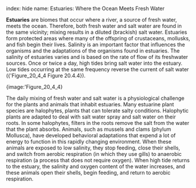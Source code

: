 index: hide
name: Estuaries: Where the Ocean Meets Fresh Water

 **Estuaries** are biomes that occur where a river, a source of fresh water, meets the ocean. Therefore, both fresh water and salt water are found in the same vicinity; mixing results in a diluted (brackish) salt water. Estuaries form protected areas where many of the offspring of crustaceans, mollusks, and fish begin their lives. Salinity is an important factor that influences the organisms and the adaptations of the organisms found in estuaries. The salinity of estuaries varies and is based on the rate of flow of its freshwater sources. Once or twice a day, high tides bring salt water into the estuary. Low tides occurring at the same frequency reverse the current of salt water ({'Figure_20_4_4 Figure 20.4.4}).


{image:'Figure_20_4_4}
        

The daily mixing of fresh water and salt water is a physiological challenge for the plants and animals that inhabit estuaries. Many estuarine plant species are halophytes, plants that can tolerate salty conditions. Halophytic plants are adapted to deal with salt water spray and salt water on their roots. In some halophytes, filters in the roots remove the salt from the water that the plant absorbs. Animals, such as mussels and clams (phylum Mollusca), have developed behavioral adaptations that expend a lot of energy to function in this rapidly changing environment. When these animals are exposed to low salinity, they stop feeding, close their shells, and switch from aerobic respiration (in which they use gills) to anaerobic respiration (a process that does not require oxygen). When high tide returns to the estuary, the salinity and oxygen content of the water increases, and these animals open their shells, begin feeding, and return to aerobic respiration.
